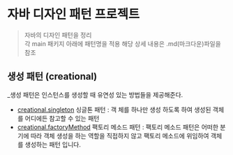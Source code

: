 # 자바 디자인 패턴 프로젝트 
> 자바의 디자인 패턴을 정리  
> 각 main 패키지 아래에 패턴명을 적용 해당 상세 내용은 .md(마크다운)파일을 참조

## 생성 패턴 (creational)
 _생성 패턴은 인스턴스를 생성할 때 유연성 있는 방법들을 제공해준다.
 
* [creational.singleton](https://github.com/kbh0581/JavaDesignPattern/tree/master/src/main/java/creational/singleton) 싱글톤 패턴 : 객 체를 하나만 생성 하도록 하여 생성된 객체를 어디에든 참고할 수 있는 패턴
* [creational.factoryMethod](https://github.com/kbh0581/JavaDesignPattern/tree/master/src/main/java/creational/factoryMethod) 팩토리 메소드 패턴 : 팩토리 메소드 패턴은 어떠한 분기에 따라 객체 생성을 하는 역할을 직접하지 않고 팩토리 메소드에 위임하여 객체를 생성하는 패턴 입니다.



